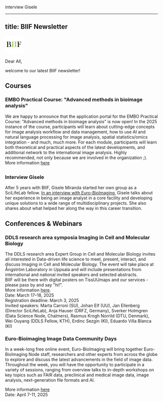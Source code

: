 interview Gisele


---
title: BIIF Newsletter
---
![BIIF logo](/images/biif_logo_white.png )

Dear All,

welcome to our latest BIIF newsletter!

## Courses
### EMBO Practical Course: "Advanced methods in bioimage analysis"
We are happy to announce that the application portal for the EMBO Practical Course: "Advanced methods in bioimage analysis" is now open! In the 2025 instance of the course, participants will learn about cutting-edge concepts for image analysis workflow and data management, how to use AI and natural language processing for image analysis, spatial statistics/omics integration - and much, much more. For each module, participants will learn both theoretical and practical aspects of the latest developments, and additional network to the international image analysis. Highly recommended, not only because we are involved in the organization ;).
More information [here](https://www.embl.org/about/info/course-and-conference-office/events/bia25-01/)

## 
### Interview Gisele
After 5 years with BIIF, Gisele Miranda started her own group as a SciLifeLab fellow. [In an interview with Euro-BioImaging](https://www.eurobioimaging.eu/news/from-image-analyst-to-group-leader-gisele-miranda/), Gisele talks about her experience in being an image analyst in a core facility and developing unique solutions to a wide range of multidisciplinary projects. She also shares about what helped her along the way in this career transition.

## Conferences & Webinars
### DDLS research area symposia Imaging in Cell and Molecular Biology
The DDLS research area Expert Group in Cell and Molecular Biology invites all interested in Data-driven life science to meet, present, interact, and discuss Imaging in Cell and Molecular Biology. The event will take place at Ångström Laboratory in Uppsala and will include presentations from international and national invited speakers and selected abstracts.  
BIIF will be there with digital posters on TissUUmaps and our services - please pass by and say "hi!".  
More information [here](https://www.scilifelab.se/event/imaging-in-cell-and-molecular-biology/).  
Date: March 17–18, 2025  
Registration deadline: March 3, 2025  
Invited speakers:
Marta Carroni (SU), 
Johan Elf (UU), 
Jan Ellenberg (Director SciLifeLab), 
Anja Hauser (DRFZ, Germany), 
Sverker Holmgren (Data Science Node, Chalmers), 
Rasmus Krogh Norrild (DTU, Denmark), 
Wei Ouyang (DDLS Fellow, KTH), 
Erdinc Sezgin (KI), 
Eduardo Villa Blanca (KI)

### Euro-Bioimaging Image Data Community Days
In a week-long free online event, Euro-BioImaging will bring together Euro-BioImaging Node staff, researchers and other experts from across the globe to explore and discuss the latest advancements in the field of image data. Throughout the week, you will have the opportunity to participate in a variety of sessions, ranging from overview talks to in-depth workshops on key topics such as FAIR data, preclinical and medical image data, image analysis, next-generation file formats and AI. 
  
More information [here](https://www.eurobioimaging.eu/our-events/image-data-events/image-data-community-days/)  
Date: April 7-11, 2025

